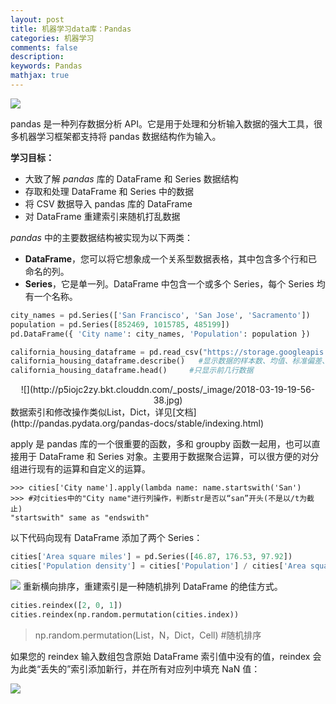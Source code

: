 ```yaml
---
layout: post
title: 机器学习data库：Pandas
categories: 机器学习
comments: false
description: 
keywords: Pandas
mathjax: true
---
```


![](http://p5iojc2zy.bkt.clouddn.com/_posts/_image/2018-03-19-19-35-17.jpg)

pandas 是一种列存数据分析 API。它是用于处理和分析输入数据的强大工具，很多机器学习框架都支持将 pandas 数据结构作为输入。

**学习目标：**

- 大致了解 *pandas* 库的 DataFrame 和 Series 数据结构
- 存取和处理 DataFrame 和 Series 中的数据
- 将 CSV 数据导入 pandas 库的 DataFrame
- 对 DataFrame 重建索引来随机打乱数据


*pandas* 中的主要数据结构被实现为以下两类：

- **DataFrame**，您可以将它想象成一个关系型数据表格，其中包含多个行和已命名的列。
- **Series**，它是单一列。DataFrame 中包含一个或多个 Series，每个 Series 均有一个名称。

```python
city_names = pd.Series(['San Francisco', 'San Jose', 'Sacramento'])
population = pd.Series([852469, 1015785, 485199])
pd.DataFrame({ 'City name': city_names, 'Population': population })

california_housing_dataframe = pd.read_csv("https://storage.googleapis.com/mledu-datasets/california_housing_train.csv", sep=",")
california_housing_dataframe.describe()   #显示数据的样本数、均值、标准偏差、最大值、最小值和各种分位数。
california_housing_dataframe.head()     #只显示前几行数据
```
<center>
![](http://p5iojc2zy.bkt.clouddn.com/_posts/_image/2018-03-19-19-56-38.jpg)
</center>
数据索引和修改操作类似List，Dict，详见[文档](http://pandas.pydata.org/pandas-docs/stable/indexing.html)

apply 是 pandas 库的一个很重要的函数，多和 groupby 函数一起用，也可以直接用于 DataFrame 和 Series 对象。主要用于数据聚合运算，可以很方便的对分组进行现有的运算和自定义的运算。
```PY
>>> cities['City name'].apply(lambda name: name.startswith('San')
>>> #对cities中的"City name"进行列操作，判断str是否以“san”开头(不是以/t为截止)
"startswith" same as "endswith"
```
以下代码向现有 DataFrame 添加了两个 Series：

```py
cities['Area square miles'] = pd.Series([46.87, 176.53, 97.92])
cities['Population density'] = cities['Population'] / cities['Area square miles
```

![](http://p5iojc2zy.bkt.clouddn.com/_posts/_image/2018-03-19-21-08-06.jpg)
重新横向排序，重建索引是一种随机排列 DataFrame 的绝佳方式。
```py
cities.reindex([2, 0, 1])
cities.reindex(np.random.permutation(cities.index))
```
> np.random.permutation(List，N，Dict，Cell) #随机排序

如果您的 reindex 输入数组包含原始 DataFrame 索引值中没有的值，reindex 会为此类“丢失的”索引添加新行，并在所有对应列中填充 NaN 值：

![](http://p5iojc2zy.bkt.clouddn.com/_posts/_image/2018-03-19-23-02-12.jpg)


